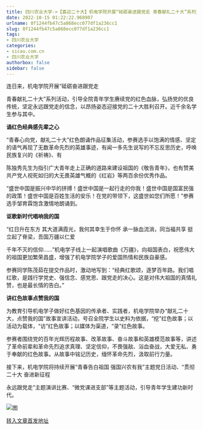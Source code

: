 ```yaml
---
title: 四川农业大学->【喜迎二十大】机电学院开展“砥砺奋进跟党走 青春献礼二十大”系列活动 | sicau.com.cn
date: 2022-10-15 01:22:22.968907
urlname: 0f1244fb47c5a868ecc077df1a236cc1
slug: 0f1244fb47c5a868ecc077df1a236cc1
tags: 
- 四川农业大学
categories:
- sicau.com.cn
- 四川农业大学
authorbox: false
sidebar: false
---
```

连日来，机电学院开展“砥砺奋进跟党走

青春献礼二十大”系列活动，引导全院青年学生赓续党的红色血脉，弘扬党的优良传统，坚定永远跟党走的信念，以昂扬姿态迎接党的二十大胜利召开。近千余名学生参与其中。

**诵红色经典感先辈之心**

“青春心向党，献礼二十大”红色朗诵作品征集活动，参赛选手以饱满的情感、坚定的语气再现了无数革命先烈的英雄事迹，有闻一多先生说写的不忘反思历史，呼唤民族复兴的《祈祷》、有
<!--more-->
陈独秀先生为指引广大青年走上正确的道路来建设祖国的《敬告青年》，也有赞美共产党人视死如归的大无畏英雄气概的《红岩》等两百余份优秀作品。

“盛世中国是振兴中华的拼搏！盛世中国是一起行走的你我！盛世中国是国富民强的政策！盛世中国是百姓生活的安乐！在党的带领下，这盛世如您们所愿！”参赛选手邹育霖饱含激情地朗诵到。

**讴歌新时代唱响我的国**

“红日升在东方 其大道满霞光，我何其幸生于你怀 承一脉血流淌，同当福共享 挺立起了脊梁，吾国万疆以仁爱

千年不灭的信仰……”机电学子线上一起演唱歌曲《万疆》，向祖国表白，祝愿伟大的祖国更加繁荣昌盛，增强了机电学院学子的爱国热情和民族自豪感。

参赛同学陈茂茹在提交作品时，激动地写到：“经典红歌颂，逐梦百年路。我们唱红歌，是践行学党史、强信念、感党恩、跟党走的决心。这是对伟大祖国的真情礼赞，也是最长情的告白。”

**讲红色故事点赞我的国**

为教育引导机电学子做好红色基因的传承者、实践者，机电学院举办“献礼二十大，点赞我的国”故事宣讲活动，号召全院学生以史料为依据，“挖”红色故事；以活动为载体，“访”红色故事；以媒体为渠道，“录”红色故事。

参赛者围绕党的百年光辉历程故事、改革故事、奋斗故事和英雄模范故事等，讲述了革命前辈和革命先烈追求真理、坚定信仰，不畏强敌、浴血奋战，大爱无私、勇于奉献的红色故事。从故事中铭记历史，缅怀革命先烈，汲取前行力量。

接下来，机电学院将持续开展“青春告白祖国 强国兴农有我”主题党日活动、“贯彻二十大 奋进新征程

永远跟党走”主题演讲比赛、“微党课进支部”等主题活动，引导青年学生建功新时代。

![图](https://news.sicau.edu.cn/__local/2/59/0E/688D42BED088F12129EFE9740D3_44CFFDC6_1454D.jpg)

[转入文章首发地址](https://news.sicau.edu.cn/info/1078/69811.htm)